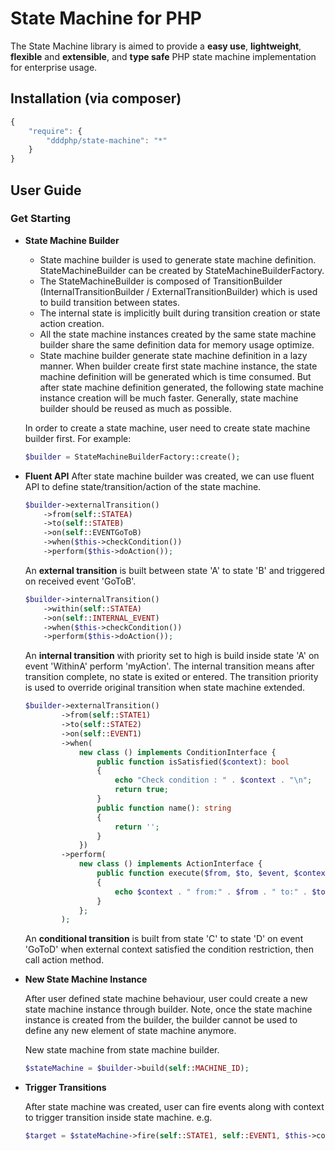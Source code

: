 State Machine for PHP
========
The State Machine library is aimed to provide a **easy use**, **lightweight**, **flexible** and **extensible**, and **type safe** PHP state machine implementation for enterprise usage.

Installation (via composer)
---------------

```js
{
    "require": {
        "dddphp/state-machine": "*"
    }
}
```
User Guide
----------------
### Get Starting

* **State Machine Builder**

    - State machine builder is used to generate state machine definition. StateMachineBuilder can be created by StateMachineBuilderFactory.
    - The StateMachineBuilder is composed of TransitionBuilder (InternalTransitionBuilder / ExternalTransitionBuilder) which is used to build transition between states.
    - The internal state is implicitly built during transition creation or state action creation.
    - All the state machine instances created by the same state machine builder share the same definition data for memory usage optimize.
    - State machine builder generate state machine definition in a lazy manner. When builder create first state machine instance, the state machine definition will be generated which is time consumed. But after state machine definition generated, the following state machine instance creation will be much faster. Generally, state machine builder should be reused as much as possible.

    In order to create a state machine, user need to create state machine builder first. For example:

    ```php
    $builder = StateMachineBuilderFactory::create();
    ```

* **Fluent API**
After state machine builder was created, we can use fluent API to define state/transition/action of the state machine.

    ```php
    $builder->externalTransition()
        ->from(self::STATEA)
        ->to(self::STATEB)
        ->on(self::EVENTGoToB)
        ->when($this->checkCondition())
        ->perform($this->doAction());
    ```

    An **external transition** is built between state 'A' to state 'B' and triggered on received event 'GoToB'.

    ```php
    $builder->internalTransition()
        ->within(self::STATEA)
        ->on(self::INTERNAL_EVENT)
        ->when($this->checkCondition())
        ->perform($this->doAction());
    ```

    An **internal transition** with priority set to high is build inside state 'A' on event 'WithinA' perform 'myAction'. The internal transition means after transition complete, no state is exited or entered. The transition priority is used to override original transition when state machine extended.

    ```php
    $builder->externalTransition()
            ->from(self::STATE1)
            ->to(self::STATE2)
            ->on(self::EVENT1)
            ->when(
                new class () implements ConditionInterface {
                    public function isSatisfied($context): bool
                    {
                        echo "Check condition : " . $context . "\n";
                        return true;
                    }
                    public function name(): string
                    {
                        return '';
                    }
                })
            ->perform(
                new class () implements ActionInterface {
                    public function execute($from, $to, $event, $context): void
                    {
                        echo $context . " from:" . $from . " to:" . $to . " on:" . $event;
                    }
                };
            );
    ```

    An **conditional transition** is built from state 'C' to state 'D' on event 'GoToD' when external context satisfied the condition restriction, then call action method.

*   **New State Machine Instance**

    After user defined state machine behaviour, user could create a new state machine instance through builder. Note, once the state machine instance is created from the builder, the builder cannot be used to define any new element of state machine anymore.

    New state machine from state machine builder.

    ```php
    $stateMachine = $builder->build(self::MACHINE_ID);
    ```

*   **Trigger Transitions**

    After state machine was created, user can fire events along with context to trigger transition inside state machine. e.g.

    ```php
    $target = $stateMachine->fire(self::STATE1, self::EVENT1, $this->context);
    ```
